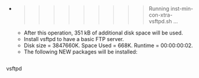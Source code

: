 * >>>>>>>>> Running inst-min-con-xtra-vsftpd.sh ...
  * After this operation, 351 kB of additional disk space will be used.
  * Install vsftpd to have a basic FTP server.
  * Disk size = 3847660K. Space Used = 668K. Runtime = 00:00:00:02.
  * The following NEW packages will be installed:
  ```bash
vsftpd
  ```
